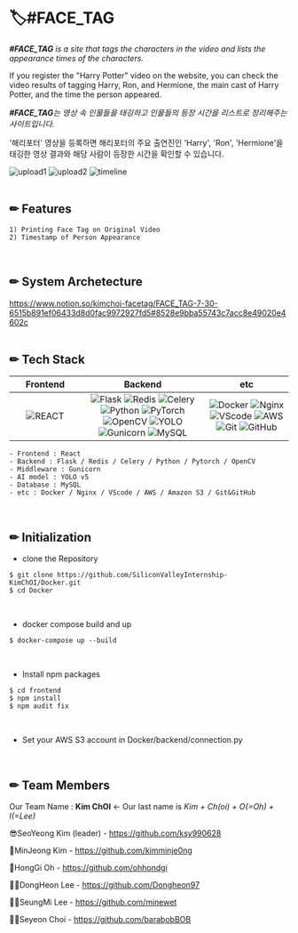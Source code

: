 # 🏷️#FACE_TAG

_**#FACE_TAG** is a site that tags the characters in the video and lists the appearance times of the characters._

If you register the "Harry Potter" video on the website, you can check the video results of tagging Harry, Ron, and Hermione, the main cast of Harry Potter, and the time the person appeared.

_**#FACE_TAG**는 영상 속 인물들을 태깅하고 인물들의 등장 시간을 리스트로 정리해주는 사이트입니다._

'해리포터' 영상을 등록하면 해리포터의 주요 출연진인 'Harry', 'Ron', 'Hermione'을 태깅한 영상 결과와 해당 사람이 등장한 시간을 확인할 수 있습니다.

![upload1](https://user-images.githubusercontent.com/55133538/127518402-2c3b1b9e-eb6c-4a92-b6d5-9dd44cd704b1.gif)
![upload2](https://user-images.githubusercontent.com/55133538/127518418-4c0638ad-313f-4312-a514-2bb0b9335907.gif)
![timeline](https://user-images.githubusercontent.com/55133538/127518550-4a259859-e82e-4d5e-9827-a282eb3bcb01.gif)
<br/>
<br/>


## ✏ Features
    1) Printing Face Tag on Original Video
    2) Timestamp of Person Appearance
<br/>


## ✏ System Archetecture
https://www.notion.so/kimchoi-facetag/FACE_TAG-7-30-6515b891ef06433d8d0fac9972927fd5#8528e9bba55743c7acc8e49020e4602c
<br/>
<br/>




## ✏ Tech Stack
| &nbsp;&nbsp;&nbsp;&nbsp;&nbsp;Frontend&nbsp;&nbsp;&nbsp;&nbsp;&nbsp; |      Backend      |         etc          |
| :----------------------: | :---------------: | :------------------: |
|     ![REACT](https://img.shields.io/badge/REACT-v17.0.2-blue?style=flat&logo=REACT)     |       ![Flask](https://img.shields.io/badge/Flask-v1.0.2-black?style=flat&logo=Flask)   ![Redis](https://img.shields.io/badge/Redis-v3.5.3-red?style=flat&logo=Redis)   ![Celery](https://img.shields.io/badge/Celery-v5.1.2-yellowgreen?style=flat&logo=Celery)   ![Python](https://img.shields.io/badge/Python-v3.7-yellow?style=flat&logo=Python)   ![PyTorch](https://img.shields.io/badge/PyTorch-v1.7.0-red?style=flat&logo=PyTorch)   ![OpenCV](https://img.shields.io/badge/OpenCV-v4.5.3-red?style=flat&logo=OpenCV)   ![YOLO](https://img.shields.io/badge/YOLO-v5-9cf?style=flat&logo=YOLOv5)   ![Gunicorn](https://img.shields.io/badge/Gunicorn-v.20.1.0-brightgreen?style=flat&logo=Gunicorn)     ![MySQL](https://img.shields.io/badge/MySQL-v8.0.26-blue?style=flat&logo=MySQL)     |     ![Docker](https://img.shields.io/badge/Docker-v.20.10.7-blue?style=flat&logo=Docker)   ![Nginx](https://img.shields.io/badge/Nginx-v.1.17.10-green?style=flat&logo=Nginx)   ![VScode](https://img.shields.io/badge/VScode-v3.5.3-blue?style=flat&logo=VScode)   ![AWS](https://img.shields.io/badge/AWS-yellow?style=flat&logo=AWS)   ![Git](https://img.shields.io/badge/Git-orange?style=flat&logo=Git)   ![GitHub](https://img.shields.io/badge/GitHub-black?style=flat&logo=GitHub)     |

    - Frontend : React
    - Backend : Flask / Redis / Celery / Python / Pytorch / OpenCV
    - Middleware : Gunicorn
    - AI model : YOLO v5
    - Database : MySQL
    - etc : Docker / Nginx / VScode / AWS / Amazon S3 / Git&GitHub
<br/>



## ✏ Initialization
- clone the Repository
```
$ git clone https://github.com/SiliconValleyInternship-KimChOI/Docker.git
$ cd Docker
```
<br/>

- docker compose build and up
```
$ docker-compose up --build
```
<br/>
  
- Install npm packages
```
$ cd frontend
$ npm install
$ npm audit fix
```
<br/>

- Set your AWS S3 account in Docker/backend/connection.py 
<br/>

## ✏ Team Members
Our Team Name : **Kim ChOI** <- Our last name is *Kim + Ch(oi) + O(=Oh) + I(=Lee)*

😎SeoYeong Kim (leader) - https://github.com/ksy990628

🎅MinJeong Kim - https://github.com/kimminje0ng

🧑HongGi Oh - https://github.com/ohhondgi

👨‍💻DongHeon Lee - https://github.com/Dongheon97

🙎‍♀️SeungMi Lee - https://github.com/minewet

👱‍♀️Seyeon Choi - https://github.com/barabobBOB
